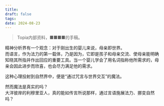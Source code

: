 ```yaml
---
title: 
draft: false
tags: 
date: 2024-08-23
---
```

> Topia内部资料，■■■■的手稿。

精神分析界有一个观念：对于刚出生的婴儿来说，母亲即世界。  
而语言，作为法力的第一载体，乃是因为，它即是孩子和母亲交流、使母亲能明确知晓其所指并作出回应的重要工具。当一个婴儿学会了用名词指称他所需求的，母亲会因此进步而欣喜，也会尽力满足他的需求。

这种心理投射到自然界中，便是“通过咒言与世界交互”的魔法。

然而魔法是真实的吗？  
大洋彼岸的利穆里亚人，真的能如传言所说那样，通过言语施展法力、挪变自然吗？